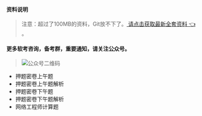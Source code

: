 #### 资料说明
> 注意：超过了100MB的资料，Git放不下了。[ 请点击获取最新全套资料 👈  ](https://91ke.cn/)。 


#### 更多软考咨询，备考群，重要通知，请关注公众号。
> ![公众号二维码](https://chaidingoss.oss-cn-hangzhou.aliyuncs.com/qrcode.jpg)

 -  押题密卷上午题
 -  押题密卷上午题解析
 -  押题密卷下午题
 -  押题密卷下午题解析
 -  网络工程师计算题
